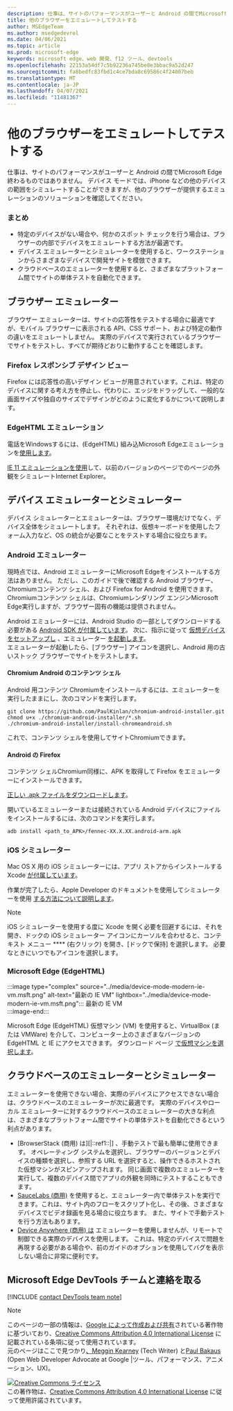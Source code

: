 ```yaml
---
description: 仕事は、サイトのパフォーマンスがユーザーと Android の間でMicrosoft Edge終わるものではありません。  デバイス モードでは、iPhone などの他のデバイスの範囲をシミュレートすることができますが、他のブラウザーが提供するエミュレーションのソリューションを確認してください。
title: 他のブラウザーをエミュレートしてテストする
author: MSEdgeTeam
ms.author: msedgedevrel
ms.date: 04/06/2021
ms.topic: article
ms.prod: microsoft-edge
keywords: microsoft edge、web 開発、f12 ツール、devtools
ms.openlocfilehash: 22153a54df7c5b92236a745be8e3bbac9a52d247
ms.sourcegitcommit: fa8bedfc83fbd1c4ce7bda8c69586c4f24007beb
ms.translationtype: MT
ms.contentlocale: ja-JP
ms.lasthandoff: 04/07/2021
ms.locfileid: "11481367"
---
```

<!-- Copyright Meggin Kearney and Paul Bakaus

   Licensed under the Apache License, Version 2.0 (the "License");
   you may not use this file except in compliance with the License.
   You may obtain a copy of the License at

       https://www.apache.org/licenses/LICENSE-2.0

   Unless required by applicable law or agreed to in writing, software
   distributed under the License is distributed on an "AS IS" BASIS,
   WITHOUT WARRANTIES OR CONDITIONS OF ANY KIND, either express or implied.
   See the License for the specific language governing permissions and
   limitations under the License.  -->
# <a name="emulate-and-test-other-browsers"></a>他のブラウザーをエミュレートしてテストする  

仕事は、サイトのパフォーマンスがユーザーと Android の間でMicrosoft Edge終わるものではありません。  デバイス モードでは、iPhone などの他のデバイスの範囲をシミュレートすることができますが、他のブラウザーが提供するエミュレーションのソリューションを確認してください。  

### <a name="summary"></a>まとめ  

*   特定のデバイスがない場合や、何かのスポット チェックを行う場合は、ブラウザーの内部でデバイスをエミュレートする方法が最適です。  
*   デバイス エミュレーターとシミュレーターを使用すると、ワークステーションからさまざまなデバイスで開発サイトを模倣できます。  
*   クラウドベースのエミュレーターを使用すると、さまざまなプラットフォーム間でサイトの単体テストを自動化できます。  

## <a name="browser-emulators"></a>ブラウザー エミュレーター  

ブラウザー エミュレーターは、サイトの応答性をテストする場合に最適ですが、モバイル ブラウザーに表示される API、CSS サポート、および特定の動作の違いをエミュレートしません。  実際のデバイスで実行されているブラウザーでサイトをテストし、すべてが期待どおりに動作することを確認します。  

### <a name="firefox-responsive-design-view"></a>Firefox レスポンシブ デザイン ビュー  

Firefox には[][MDNResponsiveDesignMode]応答性の高いデザイン ビューが用意されています。これは、特定のデバイスに関する考え方を停止し、代わりに、エッジをドラッグして、一般的な画面サイズや独自のサイズでデザインがどのように変化するかについて説明します。  

### <a name="edgehtml-emulation"></a>EdgeHTML エミュレーション  

電話をWindowsするには、\(EdgeHTML\) 組み込Microsoft Edgeエミュレーションを[使用します][ArchiveMicrosoftEdgeDevtoolsEmulation]。  

[IE 11 エミュレーションを使用][Ie11DevToolsEmulation]して、以前のバージョンのページでのページの外観をシミュレートInternet Explorer。  

## <a name="device-emulators-and-simulators"></a>デバイス エミュレーターとシミュレーター  

デバイス シミュレーターとエミュレーターは、ブラウザー環境だけでなく、デバイス全体をシミュレートします。  それぞれは、仮想キーボードを使用したフォーム入力など、OS の統合が必要なことをテストする場合に役立ちます。  

### <a name="android-emulator"></a>Android エミュレーター  

<!--  
:::image type="complex" source="../media/device-mode-android-emulator-stock-browser.msft.png" alt-text="Stock Browser in Android Emulator" lightbox="../media/device-mode-android-emulator-stock-browser.msft.png":::
   Stock Browser in Android Emulator  
:::image-end:::  
-->  

現時点では、Android エミュレーターにMicrosoft Edgeをインストールする方法はありません。  ただし、このガイドで後で確認する Android ブラウザー、Chromiumコンテンツ シェル、および Firefox for Android を使用できます。  Chromiumコンテンツ シェルは、Chromiumレンダリング エンジンMicrosoft Edge実行しますが、ブラウザー固有の機能は提供されません。  

Android エミュレーターには、Android Studio の一部としてダウンロードする必要がある [Android SDK が付属しています][AndroidStudioDownload]。  次に、指示に従って [仮想デバイスをセットアップし][AndroidStudioCreateManageVirtualDevices] 、エミュレーター [を起動します][AndroidStudioRunAppsAndroidEmulator]。  
エミュレーターが起動したら、[ブラウザー] アイコンを選択し、Android 用の古いストック ブラウザーでサイトをテストします。  

#### <a name="chromium-content-shell-on-android"></a>Chromium Android のコンテンツ シェル  

<!--  
:::image type="complex" source="../media/device-mode-android-avd-contentshell.msft.png" alt-text="Android Emulator Content Shell" lightbox="../media/device-mode-android-avd-contentshell.msft.png":::
   Android Emulator Content Shell  
:::image-end:::  
-->  

Android 用コンテンツ Chromiumをインストールするには、エミュレーターを実行したままにし、次のコマンドを実行します。  

```shell
git clone https://github.com/PaulKinlan/chromium-android-installer.git
chmod u+x ./chromium-android-installer/*.sh
./chromium-android-installer/install-chromeandroid.sh
```  

これで、コンテンツ シェルを使用してサイトChromiumできます。  

#### <a name="firefox-on-android"></a>Android の Firefox  

<!--  
:::image type="complex" source="../media/device-mode-ff-on-android-emulator.msft.png" alt-text="Firefox Icon on Android Emulator" lightbox="../media/device-mode-ff-on-android-emulator.msft.png":::
   Firefox Icon on Android Emulator  
:::image-end:::  
-->  

コンテンツ シェルChromium同様に、APK を取得して Firefox をエミュレーターにインストールできます。  

[正しい .apk ファイルをダウンロードします][MozillaFirefoxDownload]。  

開いているエミュレーターまたは接続されている Android デバイスにファイルをインストールするには、次のコマンドを実行します。  

```shell
adb install <path_to_APK>/fennec-XX.X.XX.android-arm.apk
```  

### <a name="ios-simulator"></a>iOS シミュレーター  

Mac OS X 用の iOS シミュレーターには、アプリ ストアからインストールする Xcode [が付属しています][MacAppStoreXcode]。  

作業が完了したら、Apple Developer のドキュメントを使用してシミュレーターを使用 [する方法について説明します][AppleSimulatorHelp]。  

> [!NOTE]
> iOS シミュレーターを使用する度に Xcode を開く必要を回避するには、それを開き、ドックの iOS シミュレーター アイコンにカーソルを合わせると、コンテキスト メニュー **** \(右クリック\) を開き、[ドックで保持] を選択します。  必要なときにいつでもアイコンを選択します。  

###  <a name="microsoft-edge-edgehtml"></a>Microsoft Edge (EdgeHTML)  

:::image type="complex" source="../media/device-mode-modern-ie-vm.msft.png" alt-text="最新の IE VM" lightbox="../media/device-mode-modern-ie-vm.msft.png":::
   最新の IE VM  
:::image-end:::  

Microsoft Edge \(EdgeHTML\) 仮想マシン \(VM\) を使用すると、VirtualBox \(または VMWare\) を介して、コンピューター上のさまざまなバージョンの EdgeHTML と IE にアクセスできます。  ダウンロード ページ [で仮想マシンを選択します][MicrosoftDeveloperEdgeVms]。  

## <a name="cloud-based-emulators-and-simulators"></a>クラウドベースのエミュレーターとシミュレーター  

エミュレーターを使用できない場合、実際のデバイスにアクセスできない場合は、クラウドベースのエミュレーターが次に最適です。  実際のデバイスやローカル エミュレーターに対するクラウドベースのエミュレーターの大きな利点は、さまざまなプラットフォーム間でサイトの単体テストを自動化できるという利点があります。  

*   [BrowserStack (商用) は][|::ref1::|] 、手動テストで最も簡単に使用できます。  オペレーティング システムを選択し、ブラウザーのバージョンとデバイスの種類を選択し、参照する URL を選択すると、操作できるホストされた仮想マシンがスピンアップされます。  同じ画面で複数のエミュレーターを実行して、複数のデバイス間でアプリの外観を同時にテストすることもできます。  
*   [SauceLabs (商用)][SauceLabs] を使用すると、エミュレーター内で単体テストを実行できます。これは、サイト内のフローをスクリプト化し、その後、さまざまなデバイスでビデオ録画を見る場合に役立ちます。  また、サイトで手動テストを行う方法もあります。  
*   [Device Anywhere (商用) は][AppExperience] エミュレーターを使用しませんが、リモートで制御できる実際のデバイスを使用します。  これは、特定のデバイスで問題を再現する必要がある場合や、前のガイドのオプションを使用してバグを表示しない場合に非常に便利です。  

## <a name="getting-in-touch-with-the-microsoft-edge-devtools-team"></a>Microsoft Edge DevTools チームと連絡を取る  

[!INCLUDE [contact DevTools team note](../includes/contact-devtools-team-note.md)]  

<!-- links -->  

[ArchiveMicrosoftEdgeDevtoolsEmulation]: /archive/microsoft-edge/legacy/developer/devtools-guide/emulation "エミュレーション |Microsoft Docs"  

[Ie11DevToolsEmulation]: /previous-versions/windows/internet-explorer/ie-developer/samples/dn255001(v=vs.85) "ブラウザー、画面サイズ、および GPS の場所をエミュレート|Microsoft Docs"  

[MicrosoftDeveloperEdgeVms]: https://developer.microsoft.com/microsoft-edge/tools/vms "仮想マシンのダウンロード"  

[AndroidStudioCreateManageVirtualDevices]: https://developer.android.com/tools/devices/managing-avds.html "仮想デバイスの作成と管理|Android 開発者"  
[AndroidStudioDownload]:  https://developer.android.com/sdk/installing/studio.html "Android Studio および SDK ツールをダウンロード|Android 開発者"  
[AndroidStudioRunAppsAndroidEmulator]: https://developer.android.com/tools/devices/emulator.html "Android エミュレーター でアプリを実行|Android 開発者"  

[AppExperience]: https://www.sigos.com/app-experience/ "アプリ エクスペリエンス"  
[AppleSimulatorHelp]: https://help.apple.com/simulator/mac/current "シミュレーター のヘルプ - 現在の|Apple"  
[BrowserStack]: https://www.browserstack.com/automate "BrowserStack"  
[MacAppStoreXcode]: https://itunes.apple.com/app/xcode/id497799835 "Mac アプリ ストアの Xcode"  
[MDNResponsiveDesignMode]: https://developer.mozilla.org/docs/Tools/Responsive_Design_View "レスポンシブ デザイン モードの|MDN"  
[MozillaFirefoxDownload]: https://www.mozilla.org/firefox/all/#product-android-beta "Firefox ブラウザーをダウンロードする"  
[SauceLabs]: https://saucelabs.com "ソース ラボ"  

> [!NOTE]
> このページの一部の情報は、[Google によって作成および共有][GoogleSitePolicies]されている著作物に基づいており、[Creative Commons Attribution 4.0 International License][CCA4IL] に記載されている条項に従って使用されています。  
> 元のページはここで[](https://developers.google.com/web/tools/chrome-devtools/device-mode/testing-other-browsers)見つかり[、Meggin Kearney][MegginKearney] \(Tech Writer\) と[Paul Bakaus][PaulBakaus] \(Open Web Developer Advocate at Google |ツール、パフォーマンス、アニメーション、UX\)。  

[![Creative Commons ライセンス][CCby4Image]][CCA4IL]  
この著作物は、[Creative Commons Attribution 4.0 International License][CCA4IL] に従って使用許諾されています。  

[CCA4IL]: https://creativecommons.org/licenses/by/4.0  
[CCby4Image]: https://i.creativecommons.org/l/by/4.0/88x31.png  
[GoogleSitePolicies]: https://developers.google.com/terms/site-policies  
[KayceBasques]: https://developers.google.com/web/resources/contributors/kaycebasques  
[MegginKearney]: https://developers.google.com/web/resources/contributors/megginkearney  
[PaulBakaus]: https://developers.google.com/web/resources/contributors/pbakaus  

